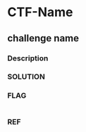 # CTF-Name

<!-- ctf link -->

## challenge name

### Description

### SOLUTION

### FLAG

```
```

### REF
